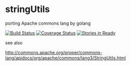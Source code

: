 stringUtils
===========

porting Apache commons lang by golang

[![Build Status](https://travis-ci.org/dmnlk/stringUtils.svg?branch=master)](https://travis-ci.org/dmnlk/stringUtils)
[![Coverage Status](https://img.shields.io/coveralls/dmnlk/stringUtils.svg)](https://coveralls.io/r/dmnlk/stringUtils)
[![Stories in Ready](https://badge.waffle.io/dmnlk/stringutils.svg?label=ready&title=Ready)](http://waffle.io/dmnlk/stringutils)

see also

http://commons.apache.org/proper/commons-lang/apidocs/org/apache/commons/lang3/StringUtils.html
